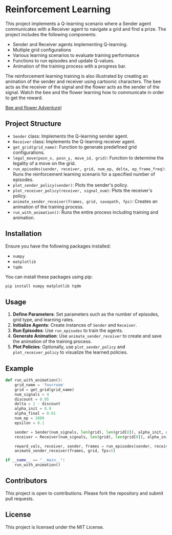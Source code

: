
# Reinforcement Learning

This project implements a Q-learning scenario where a Sender agent communicates with a Receiver agent to navigate a grid and find a prize. The project includes the following components:

- Sender and Receiver agents implementing Q-learning.
- Multiple grid configurations
- Various learning scenarios to evaluate training performance
- Functions to run episodes and update Q-values.
- Animation of the training process with a progress bar.

The reinforcement learning training is also illustrated by creating an animation of the sender and receiver using cartoonic characters. The bee acts as the receiver of the signal and the flower acts as the sender of the signal. Watch the bee and the flower learning how to communicate in order to get the reward.

[Bee and flower Adventure](https://youtu.be/VyvJmquF8o4))

## Project Structure

- `Sender` class: Implements the Q-learning sender agent.
- `Receiver` class: Implements the Q-learning receiver agent.
- `get_grid(grid_name)`: Function to generate predefined grid configurations.
- `legal_move(posn_x, posn_y, move_id, grid)`: Function to determine the legality of a move on the grid.
- `run_episodes(sender, receiver, grid, num_ep, delta, ep_frame_freq)`: Runs the reinforcement learning scenario for a specified number of episodes.
- `plot_sender_policy(sender)`: Plots the sender's policy.
- `plot_receiver_policy(receiver, signal_num)`: Plots the receiver's policy.
- `animate_sender_receiver(frames, grid, savepath, fps)`: Creates an animation of the training process.
- `run_with_animation()`: Runs the entire process including training and animation.

## Installation

Ensure you have the following packages installed:

- `numpy`
- `matplotlib`
- `tqdm`

You can install these packages using pip:

```bash
pip install numpy matplotlib tqdm
```

## Usage

1. **Define Parameters**: Set parameters such as the number of episodes, grid type, and learning rates.
2. **Initialize Agents**: Create instances of `Sender` and `Receiver`.
3. **Run Episodes**: Use `run_episodes` to train the agents.
4. **Generate Animation**: Use `animate_sender_receiver` to create and save the animation of the training process.
5. **Plot Policies**: Optionally, use `plot_sender_policy` and `plot_receiver_policy` to visualize the learned policies.

## Example

```python
def run_with_animation():
    grid_name = 'fourroom'
    grid = get_grid(grid_name)
    num_signals = 4
    discount = 0.95
    delta = 1 - discount
    alpha_init = 0.9
    alpha_final = 0.01
    num_ep = 1000
    epsilon = 0.1

    sender = Sender(num_signals, len(grid), len(grid[0]), alpha_init, alpha_final, num_ep, epsilon, discount)
    receiver = Receiver(num_signals, len(grid), len(grid[0]), alpha_init, alpha_final, num_ep, epsilon, discount)

    reward_vals, receiver, sender, frames = run_episodes(sender, receiver, grid, num_ep, delta, ep_frame_freq=100)
    animate_sender_receiver(frames, grid, fps=5)

if __name__ == "__main__":
    run_with_animation()
```

## Contributors

This project is open to contributions. Please fork the repository and submit pull requests.

## License

This project is licensed under the MIT License.
